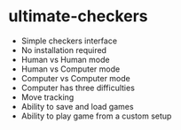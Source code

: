 # ultimate-checkers

- Simple checkers interface
- No installation required
- Human vs Human mode
- Human vs Computer mode
- Computer vs Computer mode
- Computer has three difficulties
- Move tracking
- Ability to save and load games
- Ability to play game from a custom setup
